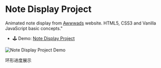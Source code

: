 # Note Display Project

Animated note display from [Awwwads](https://awwwards.com) website. HTML5, CSS3 and Vanilla JavaScript basic concepts."

* 🕹 Demo: <a href="https://marina-ferreira.github.io/smashing-magazine-note-display-demo/" target="_blank">Note Display Project</a>

![Note Display Project Demo](https://marina-ferreira.github.io/img/tutorials/js/note-display/demo.gif)

环形进度展示
